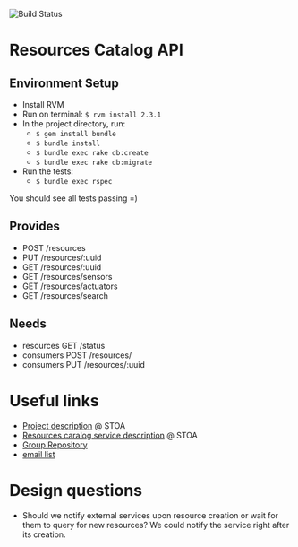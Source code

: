 ![Build Status](https://gitlab.com/smart-city-platform/resources-catalog/badges/master/build.svg)

Resources Catalog API
====================

Environment Setup
-----------------

* Install RVM
* Run on terminal: ```$ rvm install 2.3.1```
* In the project directory, run:
  * ```$ gem install bundle```
  * ```$ bundle install```
  * ```$ bundle exec rake db:create```
  * ```$ bundle exec rake db:migrate```
* Run the tests:
  * ```$ bundle exec rspec```

You should see all tests passing =)

Provides
--------

* POST /resources
* PUT /resources/:uuid
* GET /resources/:uuid
* GET /resources/sensors
* GET /resources/actuators
* GET /resources/search

Needs
-----

* resources GET /status
* consumers POST /resources/
* consumers PUT /resources/:uuid


Useful links
============

* [Project description](https://social.stoa.usp.br/poo2016/projeto/projeto-plataforma-cidades-inteligentes) @ STOA
* [Resources caralog service description](https://social.stoa.usp.br/poo2016/projeto/grupo-2-servico-de-catalogo-de-recursos) @ STOA
* [Group Repository](https://gitlab.com/groups/smart-city-platform)
* [email list](https://groups.google.com/forum/#!forum/pci-lideres-equipe-de-organizacao-poo-ime-2016)

Design questions
==============

* Should we notify external services upon resource creation or wait for them to query for new resources? We could notify the service right after its creation.
